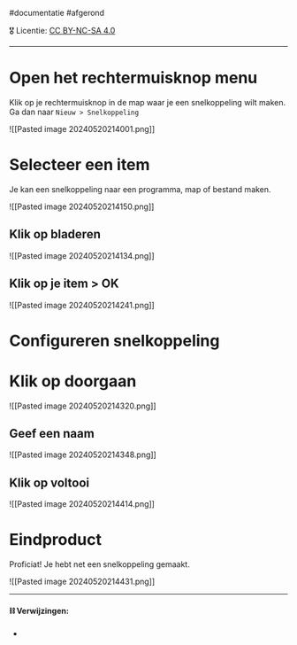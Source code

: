 #documentatie  #afgerond 

🎖️ Licentie: [CC BY-NC-SA 4.0](https://creativecommons.org/licenses/by-nc-sa/4.0/)

---
# Open het rechtermuisknop menu
Klik op je rechtermuisknop in de map waar je een snelkoppeling wilt maken. Ga dan naar `Nieuw > Snelkoppeling`

![[Pasted image 20240520214001.png]]

# Selecteer een item
Je kan een snelkoppeling naar een programma, map of bestand maken.

![[Pasted image 20240520214150.png]]
## Klik op bladeren

![[Pasted image 20240520214134.png]]

## Klik op je item > OK

![[Pasted image 20240520214241.png]]

# Configureren snelkoppeling
# Klik op doorgaan

![[Pasted image 20240520214320.png]]

## Geef een naam

![[Pasted image 20240520214348.png]]
## Klik op voltooi

![[Pasted image 20240520214414.png]]

# Eindproduct
Proficiat! Je hebt net een snelkoppeling gemaakt.

![[Pasted image 20240520214431.png]]

---
#### **⛓️ Verwijzingen:**
* 
